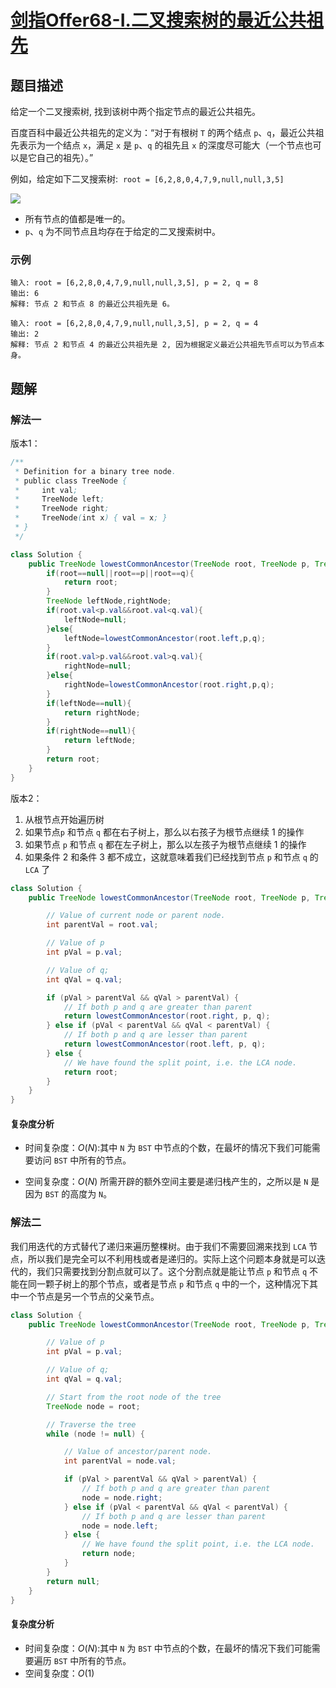 # [剑指Offer68-I.二叉搜索树的最近公共祖先](https://leetcode-cn.com/problems/er-cha-sou-suo-shu-de-zui-jin-gong-gong-zu-xian-lcof/)
## 题目描述
给定一个二叉搜索树, 找到该树中两个指定节点的最近公共祖先。

百度百科中最近公共祖先的定义为：“对于有根树 `T` 的两个结点 `p`、`q`，最近公共祖先表示为一个结点 `x`，满足 `x` 是 `p`、`q` 的祖先且 `x` 的深度尽可能大（一个节点也可以是它自己的祖先）。”

例如，给定如下二叉搜索树:  `root = [6,2,8,0,4,7,9,null,null,3,5]`

![](https://picgp.oss-cn-beijing.aliyuncs.com/img/20201201141635.png)

- 所有节点的值都是唯一的。
- `p`、`q` 为不同节点且均存在于给定的二叉搜索树中。
### 示例
```
输入: root = [6,2,8,0,4,7,9,null,null,3,5], p = 2, q = 8
输出: 6 
解释: 节点 2 和节点 8 的最近公共祖先是 6。
```
```
输入: root = [6,2,8,0,4,7,9,null,null,3,5], p = 2, q = 4
输出: 2
解释: 节点 2 和节点 4 的最近公共祖先是 2, 因为根据定义最近公共祖先节点可以为节点本身。
```
## 题解
### 解法一
版本1：
```java
/**
 * Definition for a binary tree node.
 * public class TreeNode {
 *     int val;
 *     TreeNode left;
 *     TreeNode right;
 *     TreeNode(int x) { val = x; }
 * }
 */

class Solution {
    public TreeNode lowestCommonAncestor(TreeNode root, TreeNode p, TreeNode q) {
        if(root==null||root==p||root==q){
            return root;
        }
        TreeNode leftNode,rightNode;
        if(root.val<p.val&&root.val<q.val){
            leftNode=null;
        }else{
            leftNode=lowestCommonAncestor(root.left,p,q);
        }
        if(root.val>p.val&&root.val>q.val){
            rightNode=null;
        }else{
            rightNode=lowestCommonAncestor(root.right,p,q);
        }
        if(leftNode==null){
            return rightNode;
        }
        if(rightNode==null){
            return leftNode;
        }
        return root;
    }
}
```
版本2：

1. 从根节点开始遍历树
2. 如果节点`p` 和节点 `q` 都在右子树上，那么以右孩子为根节点继续 1 的操作
3. 如果节点 `p` 和节点 `q` 都在左子树上，那么以左孩子为根节点继续 1 的操作
4. 如果条件 2 和条件 3 都不成立，这就意味着我们已经找到节点 `p` 和节点 `q` 的 `LCA` 了

```java
class Solution {
    public TreeNode lowestCommonAncestor(TreeNode root, TreeNode p, TreeNode q) {

        // Value of current node or parent node.
        int parentVal = root.val;

        // Value of p
        int pVal = p.val;

        // Value of q;
        int qVal = q.val;

        if (pVal > parentVal && qVal > parentVal) {
            // If both p and q are greater than parent
            return lowestCommonAncestor(root.right, p, q);
        } else if (pVal < parentVal && qVal < parentVal) {
            // If both p and q are lesser than parent
            return lowestCommonAncestor(root.left, p, q);
        } else {
            // We have found the split point, i.e. the LCA node.
            return root;
        }
    }
}
```
#### 复杂度分析

- 时间复杂度：$O(N)$:其中 `N` 为 `BST` 中节点的个数，在最坏的情况下我们可能需要访问 `BST` 中所有的节点。

- 空间复杂度：$O(N)$
所需开辟的额外空间主要是递归栈产生的，之所以是 `N` 是因为 `BST` 的高度为 `N`。

### 解法二
我们用迭代的方式替代了递归来遍历整棵树。由于我们不需要回溯来找到 `LCA` 节点，所以我们是完全可以不利用栈或者是递归的。实际上这个问题本身就是可以迭代的，我们只需要找到分割点就可以了。这个分割点就是能让节点 `p` 和节点 `q` 不能在同一颗子树上的那个节点，或者是节点 `p` 和节点 `q` 中的一个，这种情况下其中一个节点是另一个节点的父亲节点。
```java
class Solution {
    public TreeNode lowestCommonAncestor(TreeNode root, TreeNode p, TreeNode q) {

        // Value of p
        int pVal = p.val;

        // Value of q;
        int qVal = q.val;

        // Start from the root node of the tree
        TreeNode node = root;

        // Traverse the tree
        while (node != null) {

            // Value of ancestor/parent node.
            int parentVal = node.val;

            if (pVal > parentVal && qVal > parentVal) {
                // If both p and q are greater than parent
                node = node.right;
            } else if (pVal < parentVal && qVal < parentVal) {
                // If both p and q are lesser than parent
                node = node.left;
            } else {
                // We have found the split point, i.e. the LCA node.
                return node;
            }
        }
        return null;
    }
}
```
#### 复杂度分析
- 时间复杂度：$O(N)$:其中 `N` 为 `BST` 中节点的个数，在最坏的情况下我们可能需要遍历 `BST` 中所有的节点。
- 空间复杂度：$O(1)$